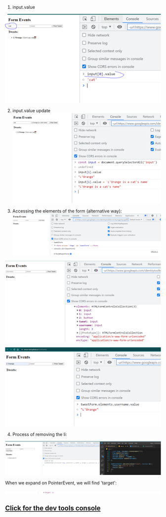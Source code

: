 1) input.value

 
![dev tools console](./input-value.PNG)

2) input.value update
![dev tools console](./Capture2.PNG)

3) Accessing the elements of the form (alternative way):
![dev tools console](./Capture3.PNG)

![dev tools console](./Capture4.PNG)

![dev tools console](./Capture5.PNG)

4) Process of removing the li:

![dev tools console](./Capture8.PNG)

When we expand on PointerEvent, we will find 'target':

![dev tools console](./Capture9.PNG)



## [Click for the dev tools console](https://verson-tech.github.io/FormEvents/)
